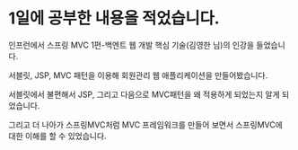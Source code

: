 # 1일에 공부한 내용을 적었습니다.

인프런에서 스프링 MVC 1편-백엔트 웹 개발 핵심 기술(김영한 님)의 인강을 들었습니다.  

서블릿, JSP, MVC 패턴을 이용해 회원관리 웹 애플리케이션을 만들어봤습니다.  

서블릿에서 불편해서 JSP, 그리고 다음으로 MVC패턴을 왜 적용하게 되었는지 알게 되었습니다.  

그리고 더 나아가 스프링MVC처럼 MVC 프레임워크를 만들어 보면서 스프링MVC에 대한 이해를 할 수 있었습니다.  
